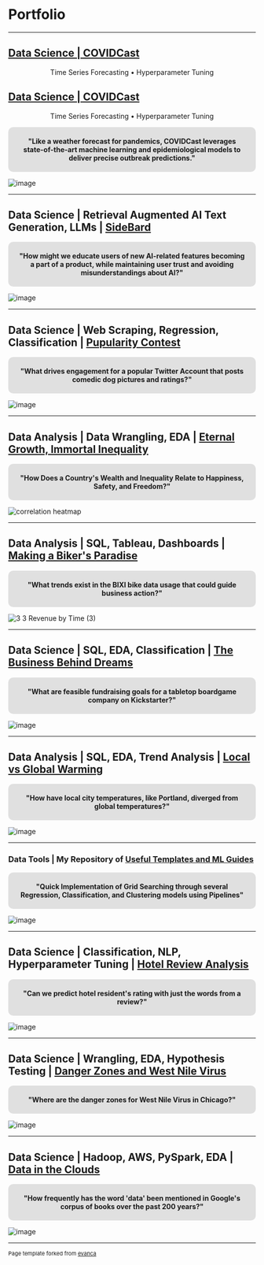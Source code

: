 # Portfolio

---

## [Data Science | COVIDCast](/pages/covid.md)
<center>Time Series Forecasting • Hyperparameter Tuning</center>

<h2><a href="/pages/covid.md">Data Science | COVIDCast</a></h2>
<p align="center">Time Series Forecasting &bull; Hyperparameter Tuning</p>

<div align="center" style="background-color: #E0E0E0; padding: 20px; border-radius: 10px; margin: 10px 0; font-weight: bold;">
"Like a weather forecast for pandemics, COVIDCast leverages state-of-the-art machine learning and epidemiological models to deliver precise outbreak predictions."
</div>

![image](https://github.com/scelarek/scelarek.github.io/assets/115444760/00381f16-48b4-4b64-bcb8-3df639dca68d)

---

## Data Science | Retrieval Augmented AI Text Generation, LLMs | [SideBard](/pages/sidebard.md)

<div align="center" style="background-color: #E0E0E0; padding: 20px; border-radius: 10px; margin: 10px 0; font-weight: bold;">
"How might we educate users of new AI-related features becoming a part of a product, while maintaining user trust and avoiding misunderstandings about AI?"
</div>

![image](https://github.com/scelarek/scelarek.github.io/assets/115444760/c92477af-6723-4dbf-b471-711889ed3808)

---

## Data Science | Web Scraping, Regression, Classification | [Pupularity Contest](https://github.com/scelarek/Data-Analysis-Projects/blob/a1f50a33c893b5dbeec4ae5739eff319f8f61a1c/Twitter%20Humor%20vs%20Cuteness/Twitter_Wrangle.ipynb)

<div align="center" style="background-color: #E0E0E0; padding: 20px; border-radius: 10px; margin: 10px 0; font-weight: bold;">
"What drives engagement for a popular Twitter Account that posts comedic dog pictures and ratings?"
</div>

![image](https://github.com/scelarek/scelarek.github.io/assets/115444760/f37fb5d6-2f11-48b3-8ebf-7328e7e13c28)

---

## Data Analysis | Data Wrangling, EDA | [Eternal Growth, Immortal Inequality](pages/eternal.md)

<div align="center" style="background-color: #E0E0E0; padding: 20px; border-radius: 10px; margin: 10px 0; font-weight: bold;">
"How Does a Country's Wealth and Inequality Relate to Happiness, Safety, and Freedom?"
</div>

![correlation heatmap](https://github.com/scelarek/scelarek.github.io/assets/115444760/2c8ec283-452c-448a-96d3-330932912d67)


---

## Data Analysis | SQL, Tableau, Dashboards | [Making a Biker's Paradise](https://github.com/scelarek/Universal_Code_Bank/blob/94e8e404cd99acc7345d52829b70551024453c0e/Brain%20Station/Project0b,%20BIXI%20Tableau%20Dashboard/BIXI%202%20Sam_Celarek%20(4).pdf)

<div align="center" style="background-color: #E0E0E0; padding: 20px; border-radius: 10px; margin: 10px 0; font-weight: bold;">
"What trends exist in the BIXI bike data usage that could guide business action?"
</div>

![3 3 Revenue by Time (3)](https://github.com/scelarek/scelarek.github.io/assets/115444760/f1b0d7c0-9346-4f77-8f79-ac0308aa17d5)

---

## Data Science | SQL, EDA, Classification | [The Business Behind Dreams](https://github.com/scelarek/Universal_Code_Bank/blob/74bb8312a2477d66d72fc31ed31fda4c12c73458/Final%20Projects/Kickstarter/Kickstarter%20Final%20Project.ipynb)

<div align="center" style="background-color: #E0E0E0; padding: 20px; border-radius: 10px; margin: 10px 0; font-weight: bold;">
"What are feasible fundraising goals for a tabletop boardgame company on Kickstarter?"
</div>

![image](https://github.com/scelarek/scelarek.github.io/assets/115444760/a07d8ef9-987d-45d5-8542-be7dbeee4a59)

---

## Data Analysis | SQL, EDA, Trend Analysis | [Local vs Global Warming](https://github.com/scelarek/Data-Analysis-Projects/blob/62ec589bf21700e670850a36ec8b401a67bc80bf/City%20vs%20Global%20Temp/Analying%20Yearly%20Average%20Temperature%20-%20Sam%20Celarek.docx.pdf)

<div align="center" style="background-color: #E0E0E0; padding: 20px; border-radius: 10px; margin: 10px 0; font-weight: bold;">
"How have local city temperatures, like Portland, diverged from global temperatures?"
</div>

![image](https://github.com/scelarek/scelarek.github.io/assets/115444760/209c121a-1bca-4d00-b70e-907fcd8d298c)

---

### Data Tools | My Repository of [Useful Templates and ML Guides](https://github.com/scelarek/Reference_Notebooks)
<div align="center" style="background-color: #E0E0E0; padding: 20px; border-radius: 10px; margin: 10px 0; font-weight: bold;">
"Quick Implementation of Grid Searching through several Regression, Classification, and Clustering models using Pipelines"
</div>

![image](https://github.com/scelarek/scelarek.github.io/assets/115444760/c8cbf178-a154-4637-9aae-9f55a7204c6a)

--- 

## Data Science | Classification, NLP, Hyperparameter Tuning | [Hotel Review Analysis](https://github.com/scelarek/Universal_Code_Bank/blob/ba2c5ddc45c883327a8ec4a5fd281be15735d904/Brain%20Station/Project4,%20NLP%20With%20Hotel%20pt2/NLP%20Hotel%20pt2.ipynb)

<div align="center" style="background-color: #E0E0E0; padding: 20px; border-radius: 10px; margin: 10px 0; font-weight: bold;">
"Can we predict hotel resident's rating with just the words from a review?"
</div>

![image](https://github.com/scelarek/scelarek.github.io/blob/master/images/top%2020%20hotel%20review%20features.png)

---

## Data Science | Wrangling, EDA, Hypothesis Testing | [Danger Zones and West Nile Virus](https://github.com/scelarek/Universal_Code_Bank/blob/b3f1ec2bd331d6fa944b089931168a2b35f5c56a/Brain%20Station/Project2,%20Mosquitos%20pt2/Samuel_Celarek_Stats_Part2.ipynb)

<div align="center" style="background-color: #E0E0E0; padding: 20px; border-radius: 10px; margin: 10px 0; font-weight: bold;">
"Where are the danger zones for West Nile Virus in Chicago?"
</div>

![image](https://github.com/scelarek/scelarek.github.io/blob/master/images/prevalence%20map.png)


---

## Data Science | Hadoop, AWS, PySpark, EDA | [Data in the Clouds](https://github.com/scelarek/Universal_Code_Bank/blob/b2bde9a2218f95a6854e377f2b3e04626efbf89e/Brain%20Station/Project5,%20Google%20Engrams%20pt1/Google%20Engrams%20Report.ipynb)

<div align="center" style="background-color: #E0E0E0; padding: 20px; border-radius: 10px; margin: 10px 0; font-weight: bold;">
"How frequently has the word 'data' been mentioned in Google's corpus of books over the past 200 years?"
</div>

![image](https://github.com/scelarek/scelarek.github.io/assets/115444760/751e72f4-76bb-4628-b4bb-c07bcd602fe3)


---
<p style="font-size:11px">Page template forked from <a href="https://github.com/evanca/quick-portfolio">evanca</a></p>
